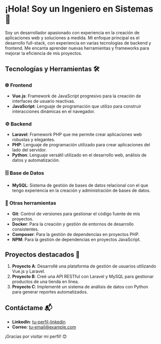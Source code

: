 # ¡Hola! Soy un Ingeniero en Sistemas 👋

Soy un desarrollador apasionado con experiencia en la creación de aplicaciones web y soluciones a medida. Mi enfoque principal es el desarrollo full-stack, con experiencia en varias tecnologías de backend y frontend. Me encanta aprender nuevas herramientas y frameworks para mejorar la eficiencia de mis proyectos.

## Tecnologías y Herramientas 🛠

### 🌐 Frontend
- **Vue.js**: Framework de JavaScript progresivo para la creación de interfaces de usuario reactivas.
- **JavaScript**: Lenguaje de programación que utilizo para construir interacciones dinámicas en el navegador.

### ⚙ Backend
- **Laravel**: Framework PHP que me permite crear aplicaciones web robustas y elegantes.
- **PHP**: Lenguaje de programación utilizado para crear aplicaciones del lado del servidor.
- **Python**: Lenguaje versátil utilizado en el desarrollo web, análisis de datos y automatización.

### 🗄 Base de Datos
- **MySQL**: Sistema de gestión de bases de datos relacional con el que tengo experiencia en la creación y administración de bases de datos.

### 🔧 Otras herramientas
- **Git**: Control de versiones para gestionar el código fuente de mis proyectos.
- **Docker**: Para la creación y gestión de entornos de desarrollo consistentes.
- **Composer**: Para la gestión de dependencias en proyectos PHP.
- **NPM**: Para la gestión de dependencias en proyectos JavaScript.

## Proyectos destacados 🚀

1. **Proyecto A**: Desarrollé una plataforma de gestión de usuarios utilizando Vue.js y Laravel.
2. **Proyecto B**: Creé una API RESTful con Laravel y MySQL para gestionar productos de una tienda en línea.
3. **Proyecto C**: Implementé un sistema de análisis de datos con Python para generar reportes automatizados.

## Contáctame 📬

- **LinkedIn**: [tu-perfil-linkedin](https://www.linkedin.com/in/tu-perfil)
- **Correo**: [tu-email@example.com](mailto:tu-email@example.com)

¡Gracias por visitar mi perfil! 😊
